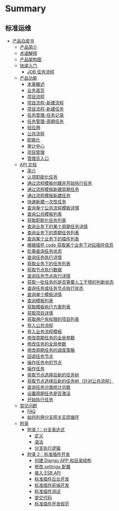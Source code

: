 # Summary

## 标准运维
* [产品白皮书]()
    * [产品简介](产品白皮书/产品简介/README.md)
    * [术语解释](产品白皮书/术语解释/glossary.md)
    * [产品架构图](产品白皮书/产品架构图/framework.md)
    * [快速入门]()
        * [JOB 任务流程](产品白皮书/快速入门/job_flow.md)
    * [产品功能]()
        * [本章概述](产品白皮书/产品功能/function.md)
        * [业务首页](产品白皮书/产品功能/page.md)
        * [项目流程](产品白皮书/产品功能/flow.md)
        * [项目流程-新建流程](产品白皮书/产品功能/flow-edit.md)
        * [项目流程-新建任务](产品白皮书/产品功能/flow-new_task.md)
        * [任务管理-任务记录](产品白皮书/产品功能/record.md)
        * [任务管理-周期任务](产品白皮书/产品功能/periodic_task.md)
        * [轻应用](产品白皮书/产品功能/use.md)
        * [公共流程](产品白皮书/产品功能/common_flow.md)
        * [职能化](产品白皮书/产品功能/function_task.md)
        * [审计中心](产品白皮书/产品功能/audit.md)
        * [项目管理](产品白皮书/产品功能/project_management.md)
        * [管理员入口](产品白皮书/产品功能/administrator_portal.md)
    * [API 文档]()
        * [简介](7.0/API文档/sops/README.md)
        * [认领职能化任务](7.0/API文档/sops/zh-hans/claim_functionalization_task.md)
        * [通过流程模板创建并开始执行任务](7.0/API文档/sops/zh-hans/create_and_start_task.md)
        * [通过流程模板新建周期任务](7.0/API文档/sops/zh-hans/create_periodic_task.md)
        * [通过流程模板新建任务](7.0/API文档/sops/zh-hans/create_task.md)
        * [快速新建一次性任务](7.0/API文档/sops/zh-hans/fast_create_task.md)
        * [查询单个公共流程模板详情](7.0/API文档/sops/zh-hans/get_common_template_info.md)
        * [查询公共模板列表](7.0/API文档/sops/zh-hans/get_common_template_list.md)
        * [获取职能化任务列表](7.0/API文档/sops/zh-hans/get_functionalization_task_list.md)
        * [查询业务下的某个周期任务详情](7.0/API文档/sops/zh-hans/get_periodic_task_info.md)
        * [查询业务下的周期任务列表](7.0/API文档/sops/zh-hans/get_periodic_task_list.md)
        * [查询某个业务下的插件列表](7.0/API文档/sops/zh-hans/get_plugin_list.md)
        * [根据插件 code 获取某个业务下对应插件信息](7.0/API文档/sops/zh-hans/get_plugin_detail.md)
        * [批量查询任务状态](7.0/API文档/sops/zh-hans/get_task_detail.md)
        * [查询任务执行详情](7.0/API文档/sops/zh-hans/get_task_list.md)
        * [获取业务下的任务列表](7.0/API文档/sops/zh-hans/get_task_node_data.md)
        * [获取节点执行数据](7.0/API文档/sops/zh-hans/get_task_node_detail.md)
        * [查询任务节点执行详情](7.0/API文档/sops/zh-hans/get_task_status.md)
        * [获取一批任务的是否需要人工干预的判断状态](7.0/API文档/sops/zh-hans/get_tasks_manual_intervention_state.md)
        * [查询任务或任务节点执行状态](7.0/API文档/sops/zh-hans/get_tasks_status.md)
        * [查询单个模板详情](7.0/API文档/sops/zh-hans/get_template_info.md)
        * [查询模板列表](7.0/API文档/sops/zh-hans/get_template_list.md)
        * [获取模板执行方案列表](7.0/API文档/sops/zh-hans/get_template_schemes.md)
        * [获取项目详情](7.0/API文档/sops/zh-hans/get_user_project_detail.md)
        * [获取用户有权限的项目列表](7.0/API文档/sops/zh-hans/get_user_project_list.md)
        * [导入公共流程](7.0/API文档/sops/zh-hans/import_common_template.md)
        * [导入业务流程模板](7.0/API文档/sops/zh-hans/import_project_template.md)
        * [修改周期任务的全局参数](7.0/API文档/sops/zh-hans/modify_constants_for_periodic_task.md)
        * [修改任务的全局参数](7.0/API文档/sops/zh-hans/modify_constants_for_task.md)
        * [修改周期任务的调度策略](7.0/API文档/sops/zh-hans/modify_cron_for_periodic_task.md)
        * [回调任务节点](7.0/API文档/sops/zh-hans/node_callback.md)
        * [操作任务中的节点](7.0/API文档/sops/zh-hans/operate_node.md)
        * [操作任务](7.0/API文档/sops/zh-hans/operate_task.md)
        * [获取节点选择后新的任务树](7.0/API文档/sops/zh-hans/preview_task_tree.md)
        * [获取节点选择后新的任务树（针对公共流程）](7.0/API文档/sops/zh-hans/preview_common_task_tree.md)
        * [查询任务分类统计总数](7.0/API文档/sops/zh-hans/query_task_count.md)
        * [设置周期任务是否激活](7.0/API文档/sops/zh-hans/set_periodic_task_enabled.md)
        * [开始执行任务](7.0/API文档/sops/zh-hans/start_task.md)
    * [常见问题]()
        * [FAQ](产品白皮书/常见问题/faq.md)
        * [如何利用分支网关实现循环](产品白皮书/常见问题/loop.md)
    * [附录]()
        * [附录 1：分支表达式]()
            * [定义](产品白皮书/附录/define.md)
            * [语法](产品白皮书/附录/grammar.md)
            * [分支执行逻辑](产品白皮书/附录/logic.md)
        * [附录 2：标准插件开发]()
            * [创建 Django APP 和目录结构](产品白皮书/附录/Django.md)
            * [修改 settings 配置](产品白皮书/附录/settings.md)
            * [接入 ESB API](产品白皮书/附录/ESB.md)
            * [标准插件后台开发](产品白皮书/附录/atomic.md)
            * [标准插件前端开发](产品白皮书/附录/front.md)
            * [标准插件测试](产品白皮书/附录/test.md)
            * [提交代码](产品白皮书/附录/submit.md)
            * [标准插件开发规范](产品白皮书/附录/specification.md)